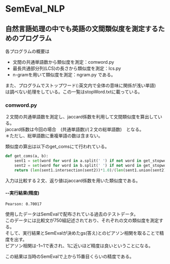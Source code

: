 # SemEval_NLP
## 自然言語処理の中でも英語の文間類似度を測定するためのプログラム

各プログラムの概要は
* 文間の共通単語数から類似度を測定：comword.py
* 最長共通部分列(LCS)の長さから類似度を測定：lcs.py
* n-gramを用いて類似度を測定：ngram.py
  である。

また、プログラムでストップワード(:英文内で全体の意味に関係が浅い単語)  
は調べない処理をしている。この一覧はstopWord.txtに載っている。

### comword.py
２文間の共通単語数を測定し、jaccard係数を利用して文間類似度を算出している。  
jaccard係数は今回の場合　(共通単語数)/(２文の総単語数)　となる。  
＊ただし、総単語数に重複単語の数は含まない。

類似度の算出は以下のget_comsにて行われている。
```python
def get_coms(a, b):
	sent1 = set(word for word in a.split(' ') if not word in get_stopword())
	sent2 = set(word for word in b.split(' ') if not word in get_stopword())
	return (len(sent1.intersection(sent2))*1.0)/(len(sent1.union(sent2))*1.0)
```
入力は比較する２文、返り値はjaccard係数を用いた類似度である。

#### --実行結果(精度)
```
Pearson: 0.70017
```

使用したデータはSemEvalで配布されている過去のテストデータ。  
このデータには比較文が750組記述されており、それぞれの文の類似度を測定する。  
そして、実行結果とSemEvalが決めたgs(答え)とのピアソン相関を取ることで精度を出す。  
ピアソン相関は-1~1で表され、1に近いほど精度は良いということになる。

この結果は当時のSemEvalで上から15番目くらいの精度である。


